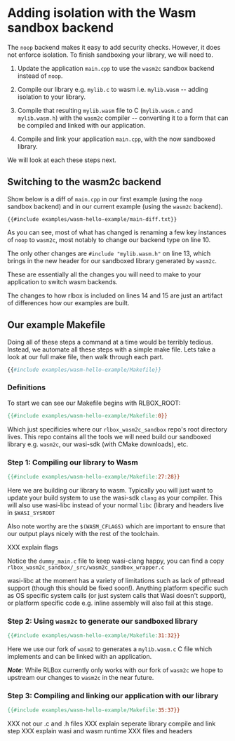 # Adding isolation with the Wasm sandbox backend

The `noop` backend makes it easy to add security checks. However, it does not enforce
isolation. To finish sandboxing your library, we will need to.

1. Update the application `main.cpp` to use the `wasm2c` sandbox backend instead
   of `noop`.

2. Compile our library e.g. `mylib.c` to wasm i.e. `mylib.wasm` -- adding
   isolation to your library.

3. Compile that resulting `mylib.wasm` file to C (`mylib.wasm.c` and `mylib.wasm.h`)
   with the `wasm2c` compiler -- converting it to a form that can be compiled and
   linked with our application.

4. Compile and link your application `main.cpp`, with the now sandboxed library.

We will look at each these steps next.

## Switching to the wasm2c backend

Show below is a diff of ``main.cpp`` in our first example (using the `noop`
sandbox backend) and in our current example (using the `wasm2c` backend).

```
{{#include examples/wasm-hello-example/main-diff.txt}}
```

As you can see, most of what has changed is renaming a few key instances of
`noop` to `wasm2c`, most notably to change our backend type on line 10.

The only other changes are ```#include "mylib.wasm.h"``` on line 13, which
brings in the new header for our sandboxed library generated by `wasm2c`.

These are essentially all the changes you will need to make to your application
to switch wasm backends.

The changes to how rlbox is included on lines 14 and 15 are just an artifact of
differences how our examples are built.


## Our example Makefile

Doing all of these steps a command at a time would be terribly tedious. Instead,
we automate all these steps with a simple make file. Lets take a look at
our full make file, then walk through each part.

```Makefile
{{#include examples/wasm-hello-example/Makefile}}
```

### Definitions

To start we can see our Makefile begins with RLBOX_ROOT: 

```Makefile
{{#include examples/wasm-hello-example/Makefile:0}}
```

Which just specificies where our `rlbox_wasm2c_sandbox` repo's root directory
lives. This repo contains all the tools we will need build our sandboxed library
e.g. `wasm2c`, our wasi-sdk (with CMake downloads), etc.

### Step 1: Compiling our library to Wasm

```Makefile
{{#include examples/wasm-hello-example/Makefile:27:28}}
```

Here we are building our library to wasm. Typically you will just want to update
your build system to use the wasi-sdk `clang` as your compiler. This will also
use wasi-libc instead of your normal `libc` (library and headers live in
`$WASI_SYSROOT`

Also note worthy are the `$(WASM_CFLAGS)` which are important to ensure that
our output plays nicely with the rest of the toolchain.

XXX explain flags


Notice the `dummy_main.c` file to keep wasi-clang happy, you can find a copy
`rlbox_wasm2c_sandbox/_src/wasm2c_sandbox_wrapper.c`

wasi-libc at the moment has a variety of limitations such as lack of pthread
support (though this should be fixed soon!). Anything platform specific such as
OS specific system calls (or just system calls that Wasi doesn't support), or
platform specific code e.g. inline assembly will also fail at this stage.


### Step 2: Using `wasm2c` to generate our sandboxed library

```Makefile
{{#include examples/wasm-hello-example/Makefile:31:32}}
```


Here we use our fork of `wasm2` to generates a `mylib.wasm.c` C file which
implements and can be linked with an application. 


***Note***: While RLBox currently only works with our fork of `wasm2c` we hope
to upstream our changes to `wasm2c` in the near future.



### Step 3: Compiling and linking our application with our library

```Makefile
{{#include examples/wasm-hello-example/Makefile:35:37}}
```

XXX not our .c and .h files
XXX explain seperate library compile and link step
XXX explain wasi and wasm runtime
XXX files and headers




















